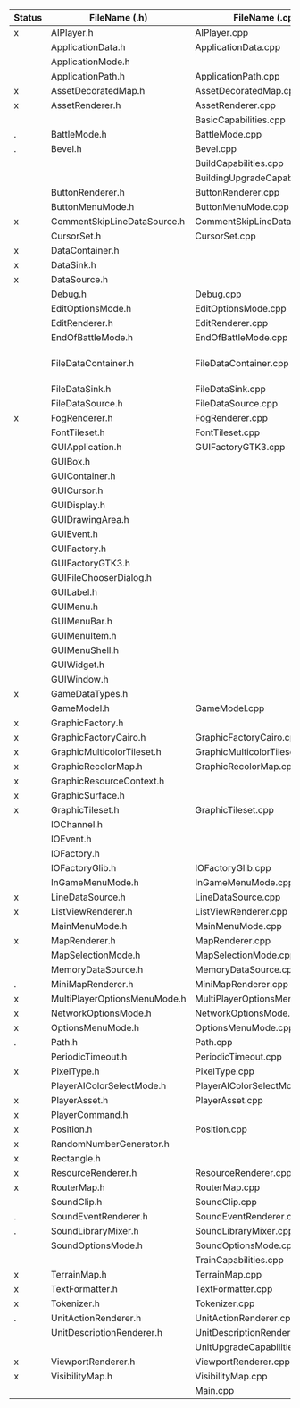 | Status | FileName (.h)                | FileName (.cpp)                 | FileName  (Swift)                                                                                                                                           |
|--------|------------------------------|---------------------------------|-------------------------------------------------------------------------------------------------------------------------------------------------------------|
| x      | AIPlayer.h                   | AIPlayer.cpp                    |                                                                                                                                                             |
|        | ApplicationData.h            | ApplicationData.cpp             |                                                                                                                                                             |
|        | ApplicationMode.h            |                                 |                                                                                                                                                             |
|        | ApplicationPath.h            | ApplicationPath.cpp             |                                                                                                                                                             |
| x      | AssetDecoratedMap.h          | AssetDecoratedMap.cpp           |                                                                                                                                                             |
| x      | AssetRenderer.h              | AssetRenderer.cpp               |                                                                                                                                                             |
|        |                              | BasicCapabilities.cpp           | **iOS**                                                                                                                                                     |
| .      | BattleMode.h                 | BattleMode.cpp                  |                                                                                                                                                             |
| .      | Bevel.h                      | Bevel.cpp                       |                                                                                                                                                             |
|        |                              | BuildCapabilities.cpp           |                                                                                                                                                             |
|        |                              | BuildingUpgradeCapabilities.cpp |                                                                                                                                                             |
|        | ButtonRenderer.h             | ButtonRenderer.cpp              |                                                                                                                                                             |
|        | ButtonMenuMode.h             | ButtonMenuMode.cpp              |                                                                                                                                                             |
| x      | CommentSkipLineDataSource.h  | CommentSkipLineDataSource.cpp   | CommentSkipLineDataSource.swift                                                                                                                             |
|        | CursorSet.h                  | CursorSet.cpp                   |                                                                                                                                                             |
| x      | DataContainer.h              |                                 | DataContainer.swift                                                                                                                                         |
| x      | DataSink.h                   |                                 | DataSink.swift                                                                                                                                              |
| x      | DataSource.h                 |                                 | DataSource.swift                                                                                                                                            |
|        | Debug.h                      | Debug.cpp                       |                                                                                                                                                             |
|        | EditOptionsMode.h            | EditOptionsMode.cpp             |                                                                                                                                                             |
|        | EditRenderer.h               | EditRenderer.cpp                |                                                                                                                                                             |
|        | EndOfBattleMode.h            | EndOfBattleMode.cpp             |                                                                                                                                                             |
|        | FileDataContainer.h          | FileDataContainer.cpp           | May not be necessary because it deals with reading from a directory but we already have access to everything in our project folder without using this class |
|        | FileDataSink.h               | FileDataSink.cpp                |                                                                                                                                                             |
|        | FileDataSource.h             | FileDataSource.cpp              |                                                                                                                                                             |
| x      | FogRenderer.h                | FogRenderer.cpp                 |                                                                                                                                                             |
|        | FontTileset.h                | FontTileset.cpp                 |                                                                                                                                                             |
|        | GUIApplication.h             | GUIFactoryGTK3.cpp              |                                                                                                                                                             |
|        | GUIBox.h                     |                                 |                                                                                                                                                             |
|        | GUIContainer.h               |                                 |                                                                                                                                                             |
|        | GUICursor.h                  |                                 |                                                                                                                                                             |
|        | GUIDisplay.h                 |                                 |                                                                                                                                                             |
|        | GUIDrawingArea.h             |                                 |                                                                                                                                                             |
|        | GUIEvent.h                   |                                 |                                                                                                                                                             |
|        | GUIFactory.h                 |                                 |                                                                                                                                                             |
|        | GUIFactoryGTK3.h             |                                 |                                                                                                                                                             |
|        | GUIFileChooserDialog.h       |                                 |                                                                                                                                                             |
|        | GUILabel.h                   |                                 |                                                                                                                                                             |
|        | GUIMenu.h                    |                                 |                                                                                                                                                             |
|        | GUIMenuBar.h                 |                                 |                                                                                                                                                             |
|        | GUIMenuItem.h                |                                 |                                                                                                                                                             |
|        | GUIMenuShell.h               |                                 |                                                                                                                                                             |
|        | GUIWidget.h                  |                                 |                                                                                                                                                             |
|        | GUIWindow.h                  |                                 |                                                                                                                                                             |
| x      | GameDataTypes.h              |                                 | GameDataTypes.swift                                                                                                                                         |
|        | GameModel.h                  | GameModel.cpp                   | **iOS**                                                                                                                                                     |
| x      | GraphicFactory.h             |                                 | GraphicFactory.swift                                                                                                                                        |
| x      | GraphicFactoryCairo.h        | GraphicFactoryCairo.cpp         | GraphicFactoryCoreGraphics.swift                                                                                                                            |
| x      | GraphicMulticolorTileset.h   | GraphicMulticolorTileset.cpp    |                                                                                                                                                             |
| x      | GraphicRecolorMap.h          | GraphicRecolorMap.cpp           |                                                                                                                                                             |
| x      | GraphicResourceContext.h     |                                 | GraphicResourceContext.swift                                                                                                                                |
| x      | GraphicSurface.h             |                                 | GraphicSurface.swift                                                                                                                                        |
| x      | GraphicTileset.h             | GraphicTileset.cpp              |                                                                                                                                                             |
|        | IOChannel.h                  |                                 |                                                                                                                                                             |
|        | IOEvent.h                    |                                 | HandlingMouseClicks.swift, IOEvent.swift                                                                                                                    |
|        | IOFactory.h                  |                                 |                                                                                                                                                             |
|        | IOFactoryGlib.h              | IOFactoryGlib.cpp               |                                                                                                                                                             |
|        | InGameMenuMode.h             | InGameMenuMode.cpp              |                                                                                                                                                             |
| x      | LineDataSource.h             | LineDataSource.cpp              | LineDataSource.swift                                                                                                                                        |
| x      | ListViewRenderer.h           | ListViewRenderer.cpp            | ListViewRenderer.swift                                                                                                                                      |
|        | MainMenuMode.h               | MainMenuMode.cpp                | MainMenuViewController.swift,MainWindowController.swift                                                                                                     |
| x      | MapRenderer.h                | MapRenderer.cpp                 | MapRenderer.swift                                                                                                                                           |
|        | MapSelectionMode.h           | MapSelectionMode.cpp            |                                                                                                                                                             |
|        | MemoryDataSource.h           | MemoryDataSource.cpp            |                                                                                                                                                             |
| .      | MiniMapRenderer.h            | MiniMapRenderer.cpp             |                                                                                                                                                             |
| x      | MultiPlayerOptionsMenuMode.h | MultiPlayerOptionsMenuMode.cpp  | MultiPlayerGameOptionsViewController.swift                                                                                                                  |
| x      | NetworkOptionsMode.h         | NetworkOptionsMode.cpp          | NetworkOptionsMenuViewController.swift                                                                                                                      |
| x      | OptionsMenuMode.h            | OptionsMenuMode.cpp             | OptionsMenuViewController.swift                                                                                                                             |
| .      | Path.h                       | Path.cpp                        |                                                                                                                                                             |
|        | PeriodicTimeout.h            | PeriodicTimeout.cpp             |                                                                                                                                                             |
| x      | PixelType.h                  | PixelType.cpp                   | PixelPosition.swift                                                                                                                                         |
|        | PlayerAIColorSelectMode.h    | PlayerAIColorSelectMode.cpp     |                                                                                                                                                             |
| x      | PlayerAsset.h                | PlayerAsset.cpp                 |                                                                                                                                                             |
| x      | PlayerCommand.h              |                                 | PlayerCommand.swift                                                                                                                                         |
| x      | Position.h                   | Position.cpp                    | Position.swift                                                                                                                                              |
| x      | RandomNumberGenerator.h      |                                 | RandomNumberGenerator.swift                                                                                                                                 |
| x      | Rectangle.h                  |                                 | Rectangle.swift                                                                                                                                             |
| x      | ResourceRenderer.h           | ResourceRenderer.cpp            |                                                                                                                                                             |
| x      | RouterMap.h                  | RouterMap.cpp                   | RouterMap.swift                                                                                                                                             |
|        | SoundClip.h                  | SoundClip.cpp                   |                                                                                                                                                             |
| .      | SoundEventRenderer.h         | SoundEventRenderer.cpp          | SoundManager.swift                                                                                                                                          |
| .      | SoundLibraryMixer.h          | SoundLibraryMixer.cpp           | SoundOptionsMenuViewController.swift                                                                                                                        |
|        | SoundOptionsMode.h           | SoundOptionsMode.cpp            | SplashViewController.swift                                                                                                                                  |
|        |                              | TrainCapabilities.cpp           | TilePosition.swift                                                                                                                                          |
| x      | TerrainMap.h                 | TerrainMap.cpp                  | TerrainMap.swift                                                                                                                                            |
| x      | TextFormatter.h              | TextFormatter.cpp               | TextFormatter.swift                                                                                                                                         |
| x      | Tokenizer.h                  | Tokenizer.cpp                   | Tokenizer.swift                                                                                                                                             |
| .      | UnitActionRenderer.h         | UnitActionRenderer.cpp          |                                                                                                                                                             |
|        | UnitDescriptionRenderer.h    | UnitDescriptionRenderer.cpp     |                                                                                                                                                             |
|        |                              | UnitUpgradeCapabilities.cpp     |                                                                                                                                                             |
| x      | ViewportRenderer.h           | ViewportRenderer.cpp            | ViewportRenderer.swift                                                                                                                                      |
| x      | VisibilityMap.h              | VisibilityMap.cpp               | VisibilityMap.swift                                                                                                                                         |
|        |                              | Main.cpp                        |                                                                                                                                                             |
